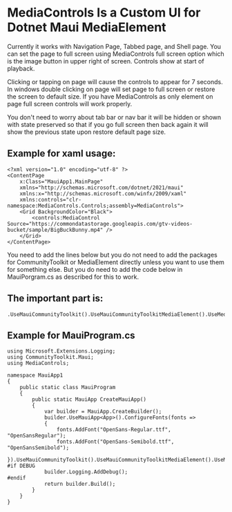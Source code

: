 # MediaControls Is a Custom UI for Dotnet Maui MediaElement

Currently it works with Navigation Page, Tabbed page, and Shell page.
You can set the page to full screen using MediaControls full screen option
which is the image button in upper right of screen. Controls show at start
of playback.

Clicking or tapping on page will cause the controls to appear for 7 seconds.
In windows double clicking on page will set page to full screen or restore 
the screen to default size. If you have MediaControls as only element on page 
full screen controls will work properly.

You don't need to worry about tab bar or nav bar it will be hidden or shown
with state preserved so that if you go full screen then back again it will
show the previous state upon restore default page size.

## Example for xaml usage:
```
<?xml version="1.0" encoding="utf-8" ?>
<ContentPage
    x:Class="MauiApp1.MainPage"
    xmlns="http://schemas.microsoft.com/dotnet/2021/maui"
    xmlns:x="http://schemas.microsoft.com/winfx/2009/xaml"
    xmlns:controls="clr-namespace:MediaControls.Controls;assembly=MediaControls">
    <Grid BackgroundColor="Black">
        <controls:MediaControl Source="https://commondatastorage.googleapis.com/gtv-videos-bucket/sample/BigBuckBunny.mp4" />
    </Grid>
</ContentPage>

```

You need to add the lines below but you do not need to add the packages for CommunityToolkit or MediaElement
directly unless you want to use them for something else. But you do need to add the code below in MauiPorgram.cs
as described for this to work.

## The important part is:
```
.UseMauiCommunityToolkit().UseMauiCommunityToolkitMediaElement().UseMediaControls();
```

## Example for MauiProgram.cs

```
using Microsoft.Extensions.Logging;
using CommunityToolkit.Maui;
using MediaControls;

namespace MauiApp1
{
    public static class MauiProgram
    {
        public static MauiApp CreateMauiApp()
        {
            var builder = MauiApp.CreateBuilder();
            builder.UseMauiApp<App>().ConfigureFonts(fonts =>
            {
                fonts.AddFont("OpenSans-Regular.ttf", "OpenSansRegular");
                fonts.AddFont("OpenSans-Semibold.ttf", "OpenSansSemibold");
            }).UseMauiCommunityToolkit().UseMauiCommunityToolkitMediaElement().UseMediaControls();
#if DEBUG
            builder.Logging.AddDebug();
#endif
            return builder.Build();
        }
    }
}
```
